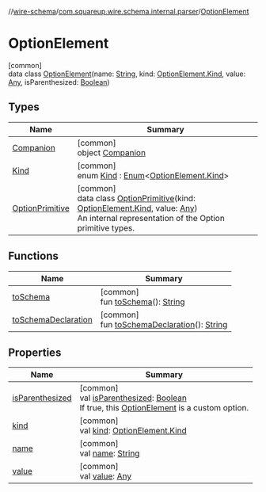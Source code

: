 //[wire-schema](../../../index.md)/[com.squareup.wire.schema.internal.parser](../index.md)/[OptionElement](index.md)

# OptionElement

[common]\
data class [OptionElement](index.md)(name: [String](https://kotlinlang.org/api/latest/jvm/stdlib/kotlin/-string/index.html), kind: [OptionElement.Kind](-kind/index.md), value: [Any](https://kotlinlang.org/api/latest/jvm/stdlib/kotlin/-any/index.html), isParenthesized: [Boolean](https://kotlinlang.org/api/latest/jvm/stdlib/kotlin/-boolean/index.html))

## Types

| Name | Summary |
|---|---|
| [Companion](-companion/index.md) | [common]<br>object [Companion](-companion/index.md) |
| [Kind](-kind/index.md) | [common]<br>enum [Kind](-kind/index.md) : [Enum](https://kotlinlang.org/api/latest/jvm/stdlib/kotlin/-enum/index.html)&lt;[OptionElement.Kind](-kind/index.md)&gt; |
| [OptionPrimitive](-option-primitive/index.md) | [common]<br>data class [OptionPrimitive](-option-primitive/index.md)(kind: [OptionElement.Kind](-kind/index.md), value: [Any](https://kotlinlang.org/api/latest/jvm/stdlib/kotlin/-any/index.html))<br>An internal representation of the Option primitive types. |

## Functions

| Name | Summary |
|---|---|
| [toSchema](to-schema.md) | [common]<br>fun [toSchema](to-schema.md)(): [String](https://kotlinlang.org/api/latest/jvm/stdlib/kotlin/-string/index.html) |
| [toSchemaDeclaration](to-schema-declaration.md) | [common]<br>fun [toSchemaDeclaration](to-schema-declaration.md)(): [String](https://kotlinlang.org/api/latest/jvm/stdlib/kotlin/-string/index.html) |

## Properties

| Name | Summary |
|---|---|
| [isParenthesized](is-parenthesized.md) | [common]<br>val [isParenthesized](is-parenthesized.md): [Boolean](https://kotlinlang.org/api/latest/jvm/stdlib/kotlin/-boolean/index.html)<br>If true, this [OptionElement](index.md) is a custom option. |
| [kind](kind.md) | [common]<br>val [kind](kind.md): [OptionElement.Kind](-kind/index.md) |
| [name](name.md) | [common]<br>val [name](name.md): [String](https://kotlinlang.org/api/latest/jvm/stdlib/kotlin/-string/index.html) |
| [value](value.md) | [common]<br>val [value](value.md): [Any](https://kotlinlang.org/api/latest/jvm/stdlib/kotlin/-any/index.html) |
